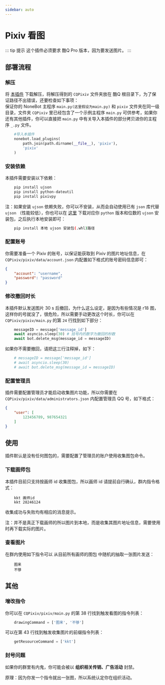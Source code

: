 ```yaml
---
sidebar: auto
---
```


# Pixiv 看图

::: tip 提示
这个插件必须要求 酷Q Pro 版本，因为要发送图片。
:::

## 部署流程
### 解压
将 [本插件](https://github.com/fz6m/nonebot-plugin/releases) 下载解压，将解压得到的 `CQPixiv` 文件夹放在 酷Q 根目录下，为了保证路径不出错误，还要检查如下事项：<br>
保证你的 NoneBot 主程序 `main.py(这里假设为main.py)` 和 `pixiv` 文件夹在同一级目录，文件夹 `CQPixiv` 里已经包含了一个示例主程序 `main.py` 可供参考，如果你还有其他插件，你可以直接把 `main.py` 中有关导入本插件的部分拷贝进你的主程序 `_.py` 文件。
```python
    #导入本插件
    nonebot.load_plugins(
        path.join(path.dirname(__file__), 'pixiv'),
        'pixiv'
    )
```

### 安装依赖
本插件需要安装以下依赖：
```sh
    pip install ujson
    pip install python-dateutil
    pip install pixivpy
```
注：如果安装 `ujson` 依赖失败，你可以不安装，从而会自动使用已有 `json` 库代替 `ujson` （性能较低），你也可以在 [这里](https://www.lfd.uci.edu/~gohlke/pythonlibs/#ujson) 下载对应你 `python` 版本和位数的 `ujson` 安装包，之后执行本地安装即可：
```sh
    pip install 本地 ujson 安装包(.whl)路径
```

### 配置账号
你需要准备一个 Pixiv 的账号，以保证能获取到 Pixiv 的图片地址信息，在 `CQPixiv/pixiv/data/account.json` 内配置如下格式的账号密码信息即可：
```json
{
    "account": "username",
    "password": "password"
}
```

### 修改撤回时长
本插件默认发送图片 30 s 后撤回，为什么这么设定，是因为有些情况是 r18 图，这样你的号就没了，很危险，所以需要手动更改这个时长，你可以在 `CQPixiv/pixiv/main.py` 的第 `24` 行找到如下部分：
```python
    messageID = message['message_id']
    await asyncio.sleep(30) # 括号内的数字为撤回的秒数
    await bot.delete_msg(message_id = messageID)
```
如果你不需要撤回，请把这三行注释掉，如下：
```python
    # messageID = message['message_id']
    # await asyncio.sleep(30)
    # await bot.delete_msg(message_id = messageID)
```

### 配置管理员
插件需要配置管理员才能启动收集图片功能，所以你需要在 `CQPixiv/pixiv/data/administrators.json` 内配置管理员 QQ 号，如下格式：
```json
{
    "user": [
        123456789, 987654321
    ]
}
```

## 使用
插件默认是没有任何图包的，需要配置了管理员的账户使用收集图包命令。
### 下载画师包
本插件目前只支持按画师 id 收集图包，所以画师 id 请提前自行确认，群内指令格式：
```
    kkt 画师id
    kkt 28246124
```
收集成功与失败均有相应的消息提示。

注：并不是真正下载画师的所以图片到本地，而是收集其图片地址信息，需要使用时再下载实际的图片。

### 查看图片
在群内使用如下指令可以 从目前所有画师的图包 中随机的抽取一张图片发送：
```
    图来
    不够
```

## 其他
### 增改指令
你可以在 `CQPixiv/pixiv/main.py` 的第 38 行找到触发看图的指令列表：
```python
    drawingCommand = ['图来', '不够']
```
可以在第 43 行找到触发收集图片的前缀指令列表：
```python
    getResourceCommand = ['kkt']
```

### 封号问题
如果你的群里有内鬼，你可能会被以 **组织相关传销、广告活动** 封禁。

原理：因为你发一个指令就出一张图，所以系统认定你在组织活动。